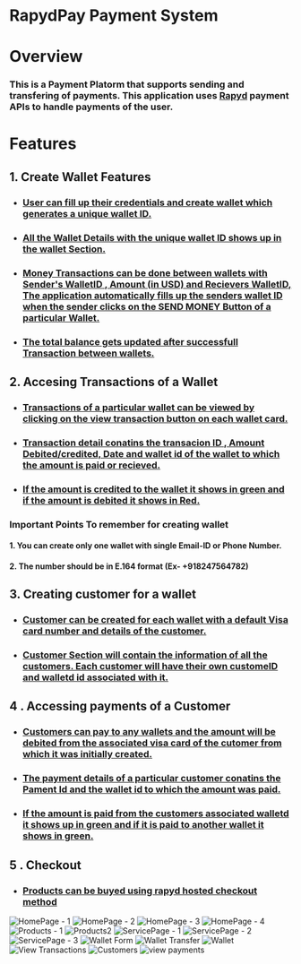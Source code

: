 # RapydPay Payment System

# Overview

### This is a Payment Platorm that supports sending and transfering of payments. This application uses [Rapyd](https://www.rapyd.net/) payment APIs to handle payments of the user.

# Features 
## 1. Create Wallet Features
* ### [User can fill up their credentials and create wallet which generates a unique wallet ID.](https://www.linkpicture.com/q/Wallet-Form.png)
* ### [All the Wallet Details with the unique wallet ID shows up in the wallet Section.](https://www.linkpicture.com/q/Wallet.png)
* ### [Money Transactions can be done between wallets with Sender's WalletID , Amount (in USD) and Recievers WalletID,  The application automatically fills up the senders wallet ID when the sender clicks on the SEND MONEY Button of a particular Wallet.](https://www.linkpicture.com/q/Wallet-Transfer_1.png)

* ### [The total balance gets updated after successfull Transaction between wallets.](https://www.linkpicture.com/q/View-Transactions.png)

## 2. Accesing Transactions of a Wallet

* ### [Transactions of a particular wallet can be viewed by clicking on the view transaction button on each wallet card.](https://www.linkpicture.com/q/View-Transactions.png)
* ### [Transaction detail conatins the transacion ID , Amount Debited/credited, Date and wallet id of the wallet to which the amount is paid or recieved.](https://www.linkpicture.com/q/View-Transactions.png)

* ### [If the amount is credited to the wallet it shows in green and if the amount is debited it shows in Red.](https://www.linkpicture.com/q/View-Transactions.png)

### Important Points To remember for creating wallet
#### 1. You can create only one wallet with single Email-ID or Phone Number.
#### 2. The number should be in E.164 format (Ex- +918247564782)

## 3. Creating customer for a wallet

* ### [Customer can be created for each wallet with a default Visa card number and details of the customer.](https://www.linkpicture.com/q/Create-Customer.png)

* ### [Customer Section will contain the information of all the customers. Each customer will have their own customeID and walletd id associated with it.](https://www.linkpicture.com/q/Customers.png)

## 4 . Accessing payments of a Customer 

* ### [Customers can pay to any wallets and the amount will be debited from the associated visa card of the cutomer from which it was initially created.](https://www.linkpicture.com/q/Payment-Form.png)

* ### [The payment details of a particular customer conatins the Pament Id and the wallet id to which the amount was paid.](https://www.linkpicture.com/q/view-payments_1.png)

* ### [If the amount is paid from the customers associated walletd it shows up in green and if it is paid to another wallet it shows in green.](https://www.linkpicture.com/q/view-payments_1.png)

## 5 . Checkout
* ### [Products can be buyed using rapyd hosted checkout method ](https://www.linkpicture.com/q/Products2.png)


![HomePage - 1](https://user-images.githubusercontent.com/67522406/122408947-60c25e80-cfa0-11eb-8a91-bbdec9122e13.png)
![HomePage - 2](https://user-images.githubusercontent.com/67522406/122408962-6455e580-cfa0-11eb-94f9-7c7e62f806d7.png)
![HomePage - 3](https://user-images.githubusercontent.com/67522406/122408983-67e96c80-cfa0-11eb-95d4-b99ce6f91d5d.png)
![HomePage - 4](https://user-images.githubusercontent.com/67522406/122408996-6a4bc680-cfa0-11eb-87b5-e69251100ea7.png)
![Products - 1](https://user-images.githubusercontent.com/67522406/122409019-70da3e00-cfa0-11eb-9382-4c808f49158e.png)
![Products2](https://user-images.githubusercontent.com/67522406/122409032-733c9800-cfa0-11eb-8a28-0d9e7810b16b.png)
![ServicePage - 1](https://user-images.githubusercontent.com/67522406/122409042-759ef200-cfa0-11eb-86cb-163b8602f6a7.png)
![ServicePage - 2](https://user-images.githubusercontent.com/67522406/122409065-7899e280-cfa0-11eb-8b98-7c0daef79d6f.png)
![ServicePage - 3](https://user-images.githubusercontent.com/67522406/122409086-7b94d300-cfa0-11eb-8778-ee687b50ae97.png)
![Wallet Form](https://user-images.githubusercontent.com/67522406/122409112-82bbe100-cfa0-11eb-9008-1b75e247d6fb.png)
![Wallet Transfer](https://user-images.githubusercontent.com/67522406/122409134-864f6800-cfa0-11eb-84c2-e17faf239077.png)
![Wallet](https://user-images.githubusercontent.com/67522406/122409152-89e2ef00-cfa0-11eb-992c-1b48fc824929.png)
![View Transactions](https://user-images.githubusercontent.com/67522406/122409175-8c454900-cfa0-11eb-9af5-b99be958072e.png)
![Customers](https://user-images.githubusercontent.com/67522406/122409218-96ffde00-cfa0-11eb-8354-2f1ae762e90d.png)
![view payments](https://user-images.githubusercontent.com/67522406/122409238-9cf5bf00-cfa0-11eb-8431-f6fa4bd598f3.png)